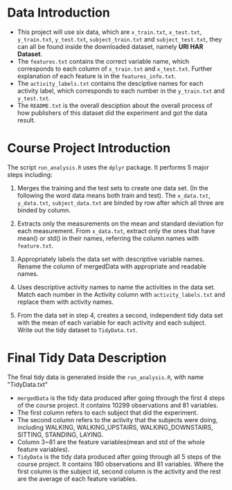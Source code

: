# Data Introduction
- This project will use six data, which are `x_train.txt`, `x_test.txt`, `y_train.txt`, `y_test.txt`, `subject_train.txt` and `subject_test.txt`, they can all be found inside the downloaded dataset, namely **URI HAR Dataset**.
- The `features.txt` contains the correct variable name, which corresponds to each column of `x_train.txt` and `x_test.txt`. Further explanation of each feature is in the `features_info.txt`. 
- The `activity_labels.txt` contains the desciptive names for each activity label, which corresponds to each number in the `y_train.txt` and `y_test.txt`.
- The `README.txt` is the overall desciption about the overall process of how publishers of this dataset did the experiment and got the data result.


# Course Project Introduction
The script `run_analysis.R` uses the `dplyr` package. It performs 5 major steps including:


1. Merges the training and the test sets to create one data set. (In the following the word data means both train and test).
The `x_data.txt`, `y_data.txt`, `subject_data.txt` are binded by row after which all three are binded by column.


2. Extracts only the measurements on the mean and standard deviation for each measurement. 
From `x_data.txt`, extract only the ones that have mean() or std() in their names, referring the column names with `feature.txt`.

3. Appropriately labels the data set with descriptive variable names. 
Rename the column of mergedData with appropriate and readable names.

4. Uses descriptive activity names to name the activities in the data set.
Match each number in the Activity column with `activity_labels.txt` and replace them with activity names.

5. From the data set in step 4, creates a second, independent tidy data set with the mean of each variable for each activity and each subject.   
Write out the tidy dataset to `TidyData.txt`.

# Final Tidy Data Description
The final tidy data is generated inside the `run_analysis.R`, with name "TidyData.txt"

- `mergedData` is the tidy data produced after going through the first 4 steps of the course project. It contains 10299 observations and 81 variables.
- The first column refers to each subject that did the experiment. 
- The second column refers to the activity that the subjects were doing, including WALKING, WALKING_UPSTAIRS, WALKING_DOWNSTAIRS, SITTING, STANDING, LAYING.
- Column 3~81 are the feature variables(mean and std of the whole feature variables).
- `TidyData` is the tidy data produced after going through all 5 steps of the course project. It contains 180 observations and 81 variables. Where the first column is the subject id, second column is the activity and the rest are the average of each feature variables. 
